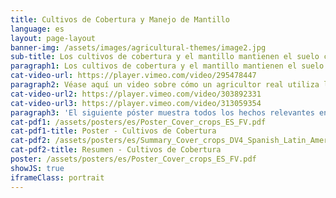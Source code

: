 ```yaml
---
title: Cultivos de Cobertura y Manejo de Mantillo
language: es
layout: page-layout
banner-img: /assets/images/agricultural-themes/image2.jpg
sub-title: Los cultivos de cobertura y el mantillo mantienen el suelo cubierto y, por lo tanto, lo mantienen húmedo y fértil. También evitan la erosión y como cultivos de cobertura leguminosos alimentan su suelo con nitrógeno adicional.
paragraph1: Los cultivos de cobertura y el mantillo mantienen el suelo cubierto y, por lo tanto, lo mantienen húmedo y fértil. También evitan la erosión y como cultivos de cobertura leguminosos alimentan su suelo con nitrógeno adicional.
cat-video-url: https://player.vimeo.com/video/295478447
paragraph2: Véase aquí un video sobre cómo un agricultor real utiliza los cultivos de cobertura y el manejo de mantillo para mejorar la fertilidad del suelo y la protección de sus tierras de cultivo.
cat-video-url2: https://player.vimeo.com/video/303892331
cat-video-url3: https://player.vimeo.com/video/313059354
paragraph3: 'El siguiente póster muestra todos los hechos relevantes en detalle. Véase aquí:'
cat-pdf1: /assets/posters/es/Poster_Cover_crops_ES_FV.pdf
cat-pdf1-title: Poster - Cultivos de Cobertura
cat-pdf2: /assets/posters/es/Summary_Cover_crops_DV4_Spanish_Latin_America_Updated.pdf
cat-pdf2-title: Resumen - Cultivos de Cobertura
poster: /assets/posters/es/Poster_Cover_crops_ES_FV.pdf
showJS: true
iframeClass: portrait
---
```


